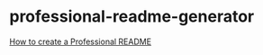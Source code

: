 # professional-readme-generator

[How to create a Professional README](https://coding-boot-camp.github.io/full-stack/github/professional-readme-guide)